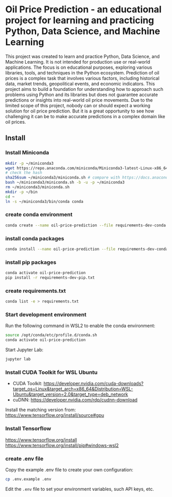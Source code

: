 # Oil Price Prediction - an educational project for learning and practicing Python, Data Science, and Machine Learning
This project was created to learn and practice Python, Data Science, and Machine Learning. It is not intended for production use or real-world applications.
The focus is on educational purposes, exploring various libraries, tools, and techniques in the Python ecosystem.
Prediction of oil prices is a complex task that involves various factors, including historical data, market trends, geopolitical events, and economic indicators.
This project aims to build a foundation for understanding how to approach such problems using Python and its libraries but does not guarantee accurate predictions or insights into real-world oil price movements.
Due to the limited scope of this project, nobody can or should expect a working solution for oil price prediction.
But it is a great opportunity to see how challenging it can be to make accurate predictions in a complex domain like oil prices.
## Install
### Install Miniconda
````bash
mkdir -p ~/miniconda3
wget https://repo.anaconda.com/miniconda/Miniconda3-latest-Linux-x86_64.sh -O ~/miniconda3/miniconda.sh
# check the hash
sha256sum ~/miniconda3/miniconda.sh # compare with https://docs.anaconda.com/miniconda/
bash ~/miniconda3/miniconda.sh -b -u -p ~/miniconda3
rm ~/miniconda3/miniconda.sh
mkdir -p ~/bin
cd ~
ln -s ~/miniconda3/bin/conda conda
````

### create conda environment
````bash
conda create --name oil-price-prediction --file requirements-dev-conda.txt --channel default --channel conda-forge
````
### install conda packages
````bash
conda install --name oil-price-prediction --file requirements-dev-conda.txt --channel default --channel conda-forge
````
### install pip packages
````bash
conda activate oil-price-prediction
pip install -r requirements-dev-pip.txt
````

### create requirements.txt
````bash
conda list -e > requirements.txt
````

### Start development environment
Run the following command in WSL2 to enable the conda environment:
````bash
source /opt/conda/etc/profile.d/conda.sh
conda activate oil-price-prediction
````
Start Jupyter Lab:
````bash
jupyter lab
````

### Install CUDA Toolkit for WSL Ubuntu
* CUDA Toolkit: https://developer.nvidia.com/cuda-downloads?target_os=Linux&target_arch=x86_64&Distribution=WSL-Ubuntu&target_version=2.0&target_type=deb_network
* cuDNN: https://developer.nvidia.com/rdp/cudnn-download

Install the matching version from:
https://www.tensorflow.org/install/source#gpu

### Install Tensorflow
https://www.tensorflow.org/install
https://www.tensorflow.org/install/pip#windows-wsl2

### create .env file
Copy the example .env file to create your own configuration:
````bash
cp .env.example .env
````
Edit the `.env` file to set your environment variables, such API keys, etc.